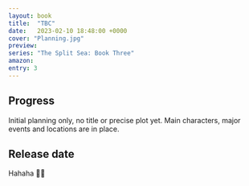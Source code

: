 ```yaml
---
layout: book
title:  "TBC"
date:   2023-02-10 18:48:00 +0000
cover: "Planning.jpg"
preview: 
series: "The Split Sea: Book Three"
amazon:
entry: 3
---
```


## Progress
Initial planning only, no title or precise plot yet. Main characters, major events and locations are in place.

## Release date
Hahaha 🤷‍♂️
